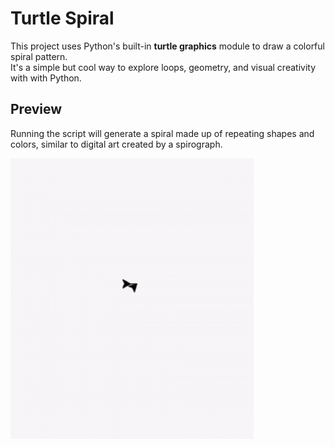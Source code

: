 # Turtle Spiral 

This project uses Python's built-in **turtle graphics** module to draw a colorful spiral pattern.  
It's a simple but cool way to explore loops, geometry, and visual creativity with with Python.


## Preview
Running the script will generate a spiral made up of repeating shapes and colors, similar to digital art created by a spirograph.

![Turtles](Image-Header/Turtles.gif)

